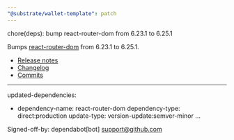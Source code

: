 ```yaml
---
"@substrate/wallet-template": patch
---
```


chore(deps): bump react-router-dom from 6.23.1 to 6.25.1

Bumps [react-router-dom](https://github.com/remix-run/react-router/tree/HEAD/packages/react-router-dom) from 6.23.1 to 6.25.1.
- [Release notes](https://github.com/remix-run/react-router/releases)
- [Changelog](https://github.com/remix-run/react-router/blob/main/packages/react-router-dom/CHANGELOG.md)
- [Commits](https://github.com/remix-run/react-router/commits/react-router-dom@6.25.1/packages/react-router-dom)

---
updated-dependencies:
- dependency-name: react-router-dom
  dependency-type: direct:production
  update-type: version-update:semver-minor
...

Signed-off-by: dependabot[bot] <support@github.com>
